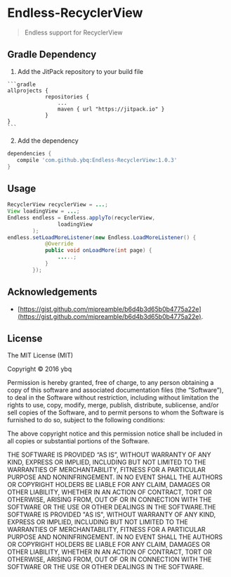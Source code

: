# Endless-RecyclerView
>Endless support for RecyclerView
 
## Gradle Dependency

  1. Add the JitPack repository to your build file

	```gradle
	allprojects {
				repositories {
					...
					maven { url "https://jitpack.io" }
				}
	}
	```

  2. Add the dependency

 ```gradle
dependencies {
    compile 'com.github.ybq:Endless-RecyclerView:1.0.3'
 }
```


## Usage
 
```java
RecyclerView recyclerView = ...;
View loadingView = ...;
Endless endless = Endless.applyTo(recyclerView,
                loadingView
        );
endless.setLoadMoreListener(new Endless.LoadMoreListener() {
            @Override
            public void onLoadMore(int page) {
                .....;
            }
        });
```

## Acknowledgements
- [https://gist.github.com/mipreamble/b6d4b3d65b0b4775a22e](https://gist.github.com/mipreamble/b6d4b3d65b0b4775a22e).

## License
The MIT License (MIT) 

Copyright © 2016 ybq

Permission is hereby granted, free of charge, to any person obtaining a copy of this software and associated documentation files (the “Software”), to deal in the Software without restriction, including without limitation the rights to use, copy, modify, merge, publish, distribute, sublicense, and/or sell copies of the Software, and to permit persons to whom the Software is furnished to do so, subject to the following conditions:

The above copyright notice and this permission notice shall be included in all copies or substantial portions of the Software.

THE SOFTWARE IS PROVIDED “AS IS”, WITHOUT WARRANTY OF ANY KIND, EXPRESS OR IMPLIED, INCLUDING BUT NOT LIMITED TO THE WARRANTIES OF MERCHANTABILITY, FITNESS FOR A PARTICULAR PURPOSE AND NONINFRINGEMENT. IN NO EVENT SHALL THE AUTHORS OR COPYRIGHT HOLDERS BE LIABLE FOR ANY CLAIM, DAMAGES OR OTHER LIABILITY, WHETHER IN AN ACTION OF CONTRACT, TORT OR OTHERWISE, ARISING FROM, OUT OF OR IN CONNECTION WITH THE SOFTWARE OR THE USE OR OTHER DEALINGS IN THE SOFTWARE.THE SOFTWARE IS PROVIDED "AS IS", WITHOUT WARRANTY OF ANY KIND, EXPRESS OR IMPLIED, INCLUDING BUT NOT LIMITED TO THE WARRANTIES OF MERCHANTABILITY, FITNESS FOR A PARTICULAR PURPOSE AND NONINFRINGEMENT. IN NO EVENT SHALL THE AUTHORS OR COPYRIGHT HOLDERS BE LIABLE FOR ANY CLAIM, DAMAGES OR OTHER LIABILITY, WHETHER IN AN ACTION OF CONTRACT, TORT OR OTHERWISE, ARISING FROM, OUT OF OR IN CONNECTION WITH THE SOFTWARE OR THE USE OR OTHER DEALINGS IN THE SOFTWARE.



